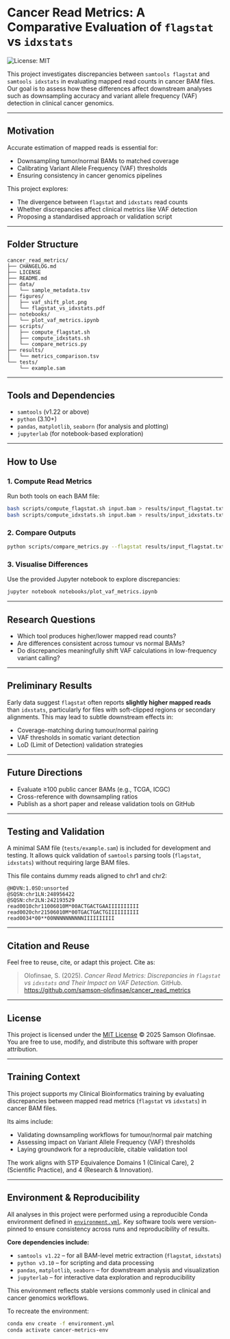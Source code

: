 # Cancer Read Metrics: A Comparative Evaluation of `flagstat` vs `idxstats`

![License: MIT](https://img.shields.io/badge/License-MIT-yellow.svg)

This project investigates discrepancies between `samtools flagstat` and `samtools idxstats` in evaluating mapped read counts in cancer BAM files. Our goal is to assess how these differences affect downstream analyses such as downsampling accuracy and variant allele frequency (VAF) detection in clinical cancer genomics.

---

## Motivation

Accurate estimation of mapped reads is essential for:

- Downsampling tumor/normal BAMs to matched coverage  
- Calibrating Variant Allele Frequency (VAF) thresholds  
- Ensuring consistency in cancer genomics pipelines  

This project explores:

- The divergence between `flagstat` and `idxstats` read counts  
- Whether discrepancies affect clinical metrics like VAF detection  
- Proposing a standardised approach or validation script  

---

## Folder Structure

```
cancer_read_metrics/
├── CHANGELOG.md
├── LICENSE
├── README.md
├── data/
│   └── sample_metadata.tsv
├── figures/
│   ├── vaf_shift_plot.png
│   └── flagstat_vs_idxstats.pdf
├── notebooks/
│   └── plot_vaf_metrics.ipynb
├── scripts/
│   ├── compute_flagstat.sh
│   ├── compute_idxstats.sh
│   └── compare_metrics.py
├── results/
│   └── metrics_comparison.tsv
└── tests/
    └── example.sam
```

---

## Tools and Dependencies

- `samtools` (v1.22 or above)
- `python` (3.10+)
- `pandas`, `matplotlib`, `seaborn` (for analysis and plotting)
- `jupyterlab` (for notebook-based exploration)

---

## How to Use

### 1. Compute Read Metrics

Run both tools on each BAM file:
```bash
bash scripts/compute_flagstat.sh input.bam > results/input_flagstat.txt
bash scripts/compute_idxstats.sh input.bam > results/input_idxstats.txt
```

### 2. Compare Outputs

```bash
python scripts/compare_metrics.py --flagstat results/input_flagstat.txt --idxstats results/input_idxstats.txt --out results/input_comparison.tsv
```

### 3. Visualise Differences

Use the provided Jupyter notebook to explore discrepancies:
```bash
jupyter notebook notebooks/plot_vaf_metrics.ipynb
```

---

## Research Questions

- Which tool produces higher/lower mapped read counts?
- Are differences consistent across tumour vs normal BAMs?
- Do discrepancies meaningfully shift VAF calculations in low-frequency variant calling?

---

## Preliminary Results

Early data suggest `flagstat` often reports **slightly higher mapped reads** than `idxstats`, particularly for files with soft-clipped regions or secondary alignments. This may lead to subtle downstream effects in:

- Coverage-matching during tumour/normal pairing  
- VAF thresholds in somatic variant detection  
- LoD (Limit of Detection) validation strategies  

---

## Future Directions

- Evaluate ≥100 public cancer BAMs (e.g., TCGA, ICGC)
- Cross-reference with downsampling ratios
- Publish as a short paper and release validation tools on GitHub

---

## Testing and Validation

A minimal SAM file (`tests/example.sam`) is included for development and testing. It allows quick validation of `samtools` parsing tools (`flagstat`, `idxstats`) without requiring large BAM files.

This file contains dummy reads aligned to chr1 and chr2:

```
@HDVN:1.0SO:unsorted
@SQSN:chr1LN:248956422
@SQSN:chr2LN:242193529
read0010chr11006010M*00ACTGACTGAAIIIIIIIIII
read0020chr21506010M*00TGACTGACTGIIIIIIIIII
read0034*00**00NNNNNNNNNNIIIIIIIIII
```

---

## Citation and Reuse

Feel free to reuse, cite, or adapt this project. Cite as:

> Olofinsae, S. (2025). *Cancer Read Metrics: Discrepancies in `flagstat` vs `idxstats` and Their Impact on VAF Detection.* GitHub. https://github.com/samson-olofinsae/cancer_read_metrics

---

## License

This project is licensed under the [MIT License](./LICENSE) © 2025 Samson Olofinsae.  
You are free to use, modify, and distribute this software with proper attribution.

---

## Training Context

This project supports my Clinical Bioinformatics training by evaluating discrepancies between mapped read metrics (`flagstat` vs `idxstats`) in cancer BAM files.

Its aims include:

- Validating downsampling workflows for tumour/normal pair matching
- Assessing impact on Variant Allele Frequency (VAF) thresholds
- Laying groundwork for a reproducible, citable validation tool

The work aligns with STP Equivalence Domains 1 (Clinical Care), 2 (Scientific Practice), and 4 (Research & Innovation).

---

## Environment & Reproducibility

All analyses in this project were performed using a reproducible Conda environment defined in [`environment.yml`](./environment.yml). Key software tools were version-pinned to ensure consistency across runs and reproducibility of results.

**Core dependencies include:**
- `samtools v1.22` – for all BAM-level metric extraction (`flagstat`, `idxstats`)
- `python v3.10` – for scripting and data processing
- `pandas`, `matplotlib`, `seaborn` – for downstream analysis and visualization
- `jupyterlab` – for interactive data exploration and reproducibility

This environment reflects stable versions commonly used in clinical and cancer genomics workflows.

To recreate the environment:
```bash
conda env create -f environment.yml
conda activate cancer-metrics-env
```
